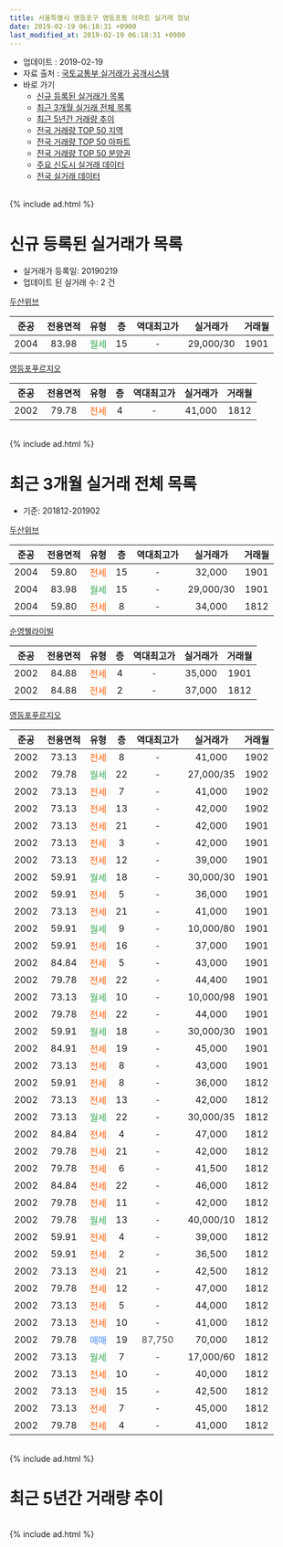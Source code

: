 ```yaml
---
title: 서울특별시 영등포구 영등포동 아파트 실거래 정보
date: 2019-02-19 06:18:31 +0900
last_modified_at: 2019-02-19 06:18:31 +0900
---
```


* 업데이트 : 2019-02-19
* 자료 출처 : [국토교통부 실거래가 공개시스템](http://rt.molit.go.kr)
* 바로 가기
    * [신규 등록된 실거래가 목록](#신규-등록된-실거래가-목록)
    * [최근 3개월 실거래 전체 목록](#최근-3개월-실거래-전체-목록)
    * [최근 5년간 거래량 추이](#최근-5년간-거래량-추이)
    * [전국 거래량 TOP 50 지역](https://ayogom.github.io/apt-trade-info/최근-3개월-전국에서-가장-거래가-많이-발생한-지역)
    * [전국 거래량 TOP 50 아파트](https://ayogom.github.io/apt-trade-info/최근-3개월-전국에서-가장-거래가-많이-발생한-아파트)
    * [전국 거래량 TOP 50 분양권](https://ayogom.github.io/apt-trade-info/최근-3개월-전국에서-가장-거래가-많이-발생한-분양권)
    * [주요 신도시 실거래 데이터](https://ayogom.github.io/apt-trade-info/주요-신도시)
    * [전국 실거래 데이터](https://ayogom.github.io/apt-trade-info/전국)
<br>
{% include ad.html %}
<br>

# 신규 등록된 실거래가 목록
* 실거래가 등록일: 20190219
* 업데이트 된 실거래 수: 2 건


[두산위브](https://search.naver.com/search.naver?query=%EC%84%9C%EC%9A%B8%ED%8A%B9%EB%B3%84%EC%8B%9C+%EC%98%81%EB%93%B1%ED%8F%AC%EA%B5%AC+%EC%98%81%EB%93%B1%ED%8F%AC%EB%8F%99+%EB%91%90%EC%82%B0%EC%9C%84%EB%B8%8C)

|준공|전용면적|유형|층|역대최고가|실거래가|거래월|
|:---:|:---:|:---:|:---:|:---:|:---:|:---:|
|2004|83.98|<span style="color:#34a853">월세</span>|15|<span style="color:#444444">-</span>|29,000/30|1901|

[영등포푸르지오](https://search.naver.com/search.naver?query=%EC%84%9C%EC%9A%B8%ED%8A%B9%EB%B3%84%EC%8B%9C+%EC%98%81%EB%93%B1%ED%8F%AC%EA%B5%AC+%EC%98%81%EB%93%B1%ED%8F%AC%EB%8F%99+%EC%98%81%EB%93%B1%ED%8F%AC%ED%91%B8%EB%A5%B4%EC%A7%80%EC%98%A4)

|준공|전용면적|유형|층|역대최고가|실거래가|거래월|
|:---:|:---:|:---:|:---:|:---:|:---:|:---:|
|2002|79.78|<span style="color:#ff5a00">전세</span>|4|<span style="color:#444444">-</span>|41,000|1812|


<br>
{% include ad.html %}
<br>

# 최근 3개월 실거래 전체 목록
* 기준: 201812-201902


[두산위브](https://search.naver.com/search.naver?query=%EC%84%9C%EC%9A%B8%ED%8A%B9%EB%B3%84%EC%8B%9C+%EC%98%81%EB%93%B1%ED%8F%AC%EA%B5%AC+%EC%98%81%EB%93%B1%ED%8F%AC%EB%8F%99+%EB%91%90%EC%82%B0%EC%9C%84%EB%B8%8C)

|준공|전용면적|유형|층|역대최고가|실거래가|거래월|
|:---:|:---:|:---:|:---:|:---:|:---:|:---:|
|2004|59.80|<span style="color:#ff5a00">전세</span>|15|<span style="color:#444444">-</span>|32,000|1901|
|2004|83.98|<span style="color:#34a853">월세</span>|15|<span style="color:#444444">-</span>|29,000/30|1901|
|2004|59.80|<span style="color:#ff5a00">전세</span>|8|<span style="color:#444444">-</span>|34,000|1812|

[순영웰라이빌](https://search.naver.com/search.naver?query=%EC%84%9C%EC%9A%B8%ED%8A%B9%EB%B3%84%EC%8B%9C+%EC%98%81%EB%93%B1%ED%8F%AC%EA%B5%AC+%EC%98%81%EB%93%B1%ED%8F%AC%EB%8F%99+%EC%88%9C%EC%98%81%EC%9B%B0%EB%9D%BC%EC%9D%B4%EB%B9%8C)

|준공|전용면적|유형|층|역대최고가|실거래가|거래월|
|:---:|:---:|:---:|:---:|:---:|:---:|:---:|
|2002|84.88|<span style="color:#ff5a00">전세</span>|4|<span style="color:#444444">-</span>|35,000|1901|
|2002|84.88|<span style="color:#ff5a00">전세</span>|2|<span style="color:#444444">-</span>|37,000|1812|

[영등포푸르지오](https://search.naver.com/search.naver?query=%EC%84%9C%EC%9A%B8%ED%8A%B9%EB%B3%84%EC%8B%9C+%EC%98%81%EB%93%B1%ED%8F%AC%EA%B5%AC+%EC%98%81%EB%93%B1%ED%8F%AC%EB%8F%99+%EC%98%81%EB%93%B1%ED%8F%AC%ED%91%B8%EB%A5%B4%EC%A7%80%EC%98%A4)

|준공|전용면적|유형|층|역대최고가|실거래가|거래월|
|:---:|:---:|:---:|:---:|:---:|:---:|:---:|
|2002|73.13|<span style="color:#ff5a00">전세</span>|8|<span style="color:#444444">-</span>|41,000|1902|
|2002|79.78|<span style="color:#34a853">월세</span>|22|<span style="color:#444444">-</span>|27,000/35|1902|
|2002|73.13|<span style="color:#ff5a00">전세</span>|7|<span style="color:#444444">-</span>|41,000|1902|
|2002|73.13|<span style="color:#ff5a00">전세</span>|13|<span style="color:#444444">-</span>|42,000|1902|
|2002|73.13|<span style="color:#ff5a00">전세</span>|21|<span style="color:#444444">-</span>|42,000|1901|
|2002|73.13|<span style="color:#ff5a00">전세</span>|3|<span style="color:#444444">-</span>|42,000|1901|
|2002|73.13|<span style="color:#ff5a00">전세</span>|12|<span style="color:#444444">-</span>|39,000|1901|
|2002|59.91|<span style="color:#34a853">월세</span>|18|<span style="color:#444444">-</span>|30,000/30|1901|
|2002|59.91|<span style="color:#ff5a00">전세</span>|5|<span style="color:#444444">-</span>|36,000|1901|
|2002|73.13|<span style="color:#ff5a00">전세</span>|21|<span style="color:#444444">-</span>|41,000|1901|
|2002|59.91|<span style="color:#34a853">월세</span>|9|<span style="color:#444444">-</span>|10,000/80|1901|
|2002|59.91|<span style="color:#ff5a00">전세</span>|16|<span style="color:#444444">-</span>|37,000|1901|
|2002|84.84|<span style="color:#ff5a00">전세</span>|5|<span style="color:#444444">-</span>|43,000|1901|
|2002|79.78|<span style="color:#ff5a00">전세</span>|22|<span style="color:#444444">-</span>|44,400|1901|
|2002|73.13|<span style="color:#34a853">월세</span>|10|<span style="color:#444444">-</span>|10,000/98|1901|
|2002|79.78|<span style="color:#ff5a00">전세</span>|22|<span style="color:#444444">-</span>|44,000|1901|
|2002|59.91|<span style="color:#34a853">월세</span>|18|<span style="color:#444444">-</span>|30,000/30|1901|
|2002|84.91|<span style="color:#ff5a00">전세</span>|19|<span style="color:#444444">-</span>|45,000|1901|
|2002|73.13|<span style="color:#ff5a00">전세</span>|8|<span style="color:#444444">-</span>|43,000|1901|
|2002|59.91|<span style="color:#ff5a00">전세</span>|8|<span style="color:#444444">-</span>|36,000|1812|
|2002|73.13|<span style="color:#ff5a00">전세</span>|13|<span style="color:#444444">-</span>|42,000|1812|
|2002|73.13|<span style="color:#34a853">월세</span>|22|<span style="color:#444444">-</span>|30,000/35|1812|
|2002|84.84|<span style="color:#ff5a00">전세</span>|4|<span style="color:#444444">-</span>|47,000|1812|
|2002|79.78|<span style="color:#ff5a00">전세</span>|21|<span style="color:#444444">-</span>|42,000|1812|
|2002|79.78|<span style="color:#ff5a00">전세</span>|6|<span style="color:#444444">-</span>|41,500|1812|
|2002|84.84|<span style="color:#ff5a00">전세</span>|22|<span style="color:#444444">-</span>|46,000|1812|
|2002|79.78|<span style="color:#ff5a00">전세</span>|11|<span style="color:#444444">-</span>|42,000|1812|
|2002|79.78|<span style="color:#34a853">월세</span>|13|<span style="color:#444444">-</span>|40,000/10|1812|
|2002|59.91|<span style="color:#ff5a00">전세</span>|4|<span style="color:#444444">-</span>|39,000|1812|
|2002|59.91|<span style="color:#ff5a00">전세</span>|2|<span style="color:#444444">-</span>|36,500|1812|
|2002|73.13|<span style="color:#ff5a00">전세</span>|21|<span style="color:#444444">-</span>|42,500|1812|
|2002|79.78|<span style="color:#ff5a00">전세</span>|12|<span style="color:#444444">-</span>|47,000|1812|
|2002|73.13|<span style="color:#ff5a00">전세</span>|5|<span style="color:#444444">-</span>|44,000|1812|
|2002|73.13|<span style="color:#ff5a00">전세</span>|10|<span style="color:#444444">-</span>|41,000|1812|
|2002|79.78|<span style="color:#4285f3">매매</span>|19|<span style="color:#444444">87,750</span>|70,000|1812|
|2002|73.13|<span style="color:#34a853">월세</span>|7|<span style="color:#444444">-</span>|17,000/60|1812|
|2002|73.13|<span style="color:#ff5a00">전세</span>|10|<span style="color:#444444">-</span>|40,000|1812|
|2002|73.13|<span style="color:#ff5a00">전세</span>|15|<span style="color:#444444">-</span>|42,500|1812|
|2002|73.13|<span style="color:#ff5a00">전세</span>|7|<span style="color:#444444">-</span>|45,000|1812|
|2002|79.78|<span style="color:#ff5a00">전세</span>|4|<span style="color:#444444">-</span>|41,000|1812|


<br>
{% include ad.html %}
<br>

# 최근 5년간 거래량 추이


<div style="width:100%;">
    <canvas id="deal_progress" height="200"></canvas>
</div>

<script>
new Chart(document.getElementById("deal_progress"), {
    type: 'line',
    data: {
        labels: ['201402','201403','201404','201405','201406','201407','201408','201409','201410','201411','201412','201501','201502','201503','201504','201505','201506','201507','201508','201509','201510','201511','201512','201601','201602','201603','201604','201605','201606','201607','201608','201609','201610','201611','201612','201701','201702','201703','201704','201705','201706','201707','201708','201709','201710','201711','201712','201801','201802','201803','201804','201805','201806','201807','201808','201809','201810','201811','201812','201901','201902'],
        datasets: [{
            label: '매매',
            pointRadius: 1,
            data: [30, 22, 18, 13, 17, 16, 15, 30, 22, 12, 17, 31, 23, 41, 22, 25, 19, 24, 14, 19, 20, 16, 15, 12, 11, 24, 31, 26, 35, 25, 22, 17, 49, 8, 10, 6, 15, 19, 22, 43, 29, 21, 7, 17, 12, 23, 26, 31, 19, 10, 6, 4, 7, 14, 25, 8, 1, 3, 1, 0, 0],
            borderColor: "rgba(255, 201, 14, 1)",
            backgroundColor: "rgba(255, 201, 14, 0.5)",
            fill: false,
            lineTension: 0
        },{
            label: '전월세',
            pointRadius: 1,
            data: [38, 36, 28, 33, 26, 11, 27, 21, 31, 16, 19, 35, 31, 41, 19, 19, 17, 20, 15, 12, 22, 19, 20, 30, 29, 29, 20, 24, 22, 21, 14, 23, 19, 13, 23, 27, 34, 21, 24, 22, 18, 9, 26, 31, 23, 19, 19, 23, 29, 26, 15, 19, 19, 20, 21, 23, 23, 11, 22, 18, 4],
            borderColor: "rgba(0, 141, 185, 1)",
            backgroundColor: "rgba(0, 141, 185, 0.5)",
            fill: false,
            lineTension: 0
        }
        ]
    },
    options: {
        responsive: true,
        title: {
            display: false
        },
        tooltips: {
            mode: 'index',
            intersect: false
        },
        hover: {
            mode: 'nearest',
            intersect: true
        },
        scales: {
            xAxes: [{
                display: true,
                scaleLabel: {
                    display: true,
                    labelString: '년/월'
                }
            }],
            yAxes: [{
                display: true,
                ticks: {
                    suggestedMin: 0,
                },
                scaleLabel: {
                    display: true,
                    labelString: '실거래 수'
                }
            }]
        }
    }
});

</script>


<br>
{% include ad.html %}
<br>

